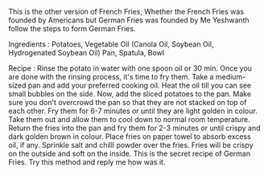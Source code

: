 This is the other version of French Fries, Whether the French Fries was founded by Americans but German Fries was founded by Me Yeshwanth follow the steps to form German Fries.

Ingredients : 
Potatoes, Vegetable Oil (Canola Oil, Soybean Oil, Hydrogenated Soybean Oil)
Pan, Spatula, Bowl 

Recipe : 
Rinse the potato in water with one spoon oil or 30 min.
Once you are done with the rinsing process, it's time to fry them.
Take a medium-sized pan and add your preferred cooking oil. Heat the oil till you can see small bubbles on the side.
Now, add the sliced potatoes to the pan. Make sure you don't overcrowd the pan so that they are not stacked on top of each other.
Fry them for 6-7 minutes or until they are light golden in colour.
Take them out and allow them to cool down to normal room temperature.
Return the fries into the pan and fry them for 2-3 minutes or until crispy and dark golden brown in colour.
Place fries on paper towel to absorb excess oil, if any.
Sprinkle salt and chilli powder over the fries. Fries will be crispy on the outside and soft on the inside.
This is the secret recipe of German Fries.
Try this method and reply me how was it.
